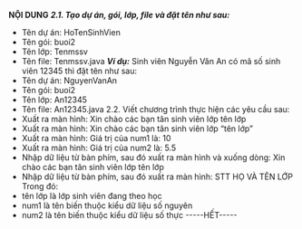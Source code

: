 **NỘI DUNG**
_**2.1. Tạo dự án, gói, lớp, file và đặt tên như sau:**_
- Tên dự án: HoTenSinhVien
- Tên gói: buoi2
- Tên lớp: Tenmssv
- Tên file: Tenmssv.java
**_Ví dụ:_** Sinh viên Nguyễn Văn An có mã số sinh viên 12345 thì đặt tên như sau:
- Tên dự án: NguyenVanAn
- Tên gói: buoi2
- Tên lớp: An12345
- Tên file: An12345.java
2.2. Viết chương trình thực hiện các yêu cầu sau:
- Xuất ra màn hình: Xin chào các bạn tân sinh viên lớp tên lớp
- Xuất ra màn hình: Xin chào các bạn tân sinh viên lớp “tên lớp”
- Xuất ra màn hình: Giá trị của num1 là: 10
- Xuất ra màn hình: Giá trị của num2 là: 5.5
- Nhập dữ liệu từ bàn phím, sau đó xuất ra màn hình và xuống dòng: 
Xin chào các bạn tân sinh viên
lớp tên lớp
- Nhập dữ liệu từ bàn phím, sau đó xuất ra màn hình:
STT		HỌ VÀ TÊN		LỚP 
Trong đó: 
- tên lớp là lớp sinh viên đang theo học
- num1 là tên biến thuộc kiểu dữ liệu số nguyên
- num2 là tên biến thuộc kiểu dữ liệu số thực
-----HẾT-----


